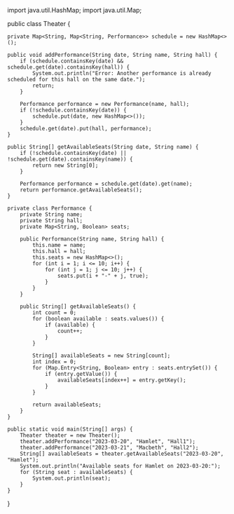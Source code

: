 import java.util.HashMap;
import java.util.Map;

public class Theater {
    
    private Map<String, Map<String, Performance>> schedule = new HashMap<>();
    
    public void addPerformance(String date, String name, String hall) {
        if (schedule.containsKey(date) && schedule.get(date).containsKey(hall)) {
            System.out.println("Error: Another performance is already scheduled for this hall on the same date.");
            return;
        }
        
        Performance performance = new Performance(name, hall);
        if (!schedule.containsKey(date)) {
            schedule.put(date, new HashMap<>());
        }
        schedule.get(date).put(hall, performance);
    }
    
    public String[] getAvailableSeats(String date, String name) {
        if (!schedule.containsKey(date) || !schedule.get(date).containsKey(name)) {
            return new String[0];
        }
        
        Performance performance = schedule.get(date).get(name);
        return performance.getAvailableSeats();
    }
    
    private class Performance {
        private String name;
        private String hall;
        private Map<String, Boolean> seats;
        
        public Performance(String name, String hall) {
            this.name = name;
            this.hall = hall;
            this.seats = new HashMap<>();
            for (int i = 1; i <= 10; i++) {
                for (int j = 1; j <= 10; j++) {
                    seats.put(i + "-" + j, true);
                }
            }
        }
        
        public String[] getAvailableSeats() {
            int count = 0;
            for (boolean available : seats.values()) {
                if (available) {
                    count++;
                }
            }
            
            String[] availableSeats = new String[count];
            int index = 0;
            for (Map.Entry<String, Boolean> entry : seats.entrySet()) {
                if (entry.getValue()) {
                    availableSeats[index++] = entry.getKey();
                }
            }
            
            return availableSeats;
        }
    }
    
    public static void main(String[] args) {
        Theater theater = new Theater();
        theater.addPerformance("2023-03-20", "Hamlet", "Hall1");
        theater.addPerformance("2023-03-21", "Macbeth", "Hall2");
        String[] availableSeats = theater.getAvailableSeats("2023-03-20", "Hamlet");
        System.out.println("Available seats for Hamlet on 2023-03-20:");
        for (String seat : availableSeats) {
            System.out.println(seat);
        }
    }
}
